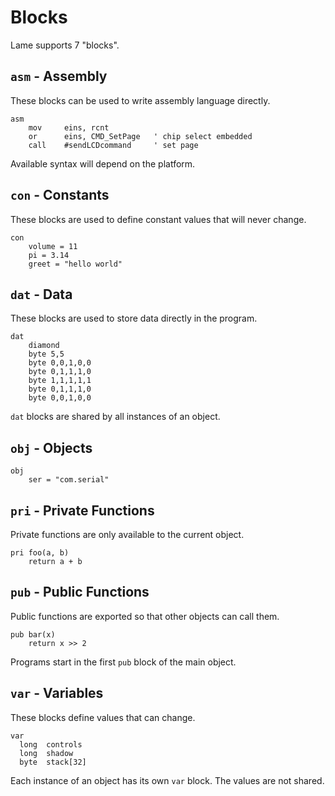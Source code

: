 # Blocks

Lame supports 7 "blocks".

## `asm` - Assembly

These blocks can be used to write assembly language directly.

```
asm
    mov     eins, rcnt
    or      eins, CMD_SetPage   ' chip select embedded
    call    #sendLCDcommand     ' set page
```

Available syntax will depend on the platform.

## `con` - Constants

These blocks are used to define constant values that will
never change.

```
con
    volume = 11
    pi = 3.14
    greet = "hello world"
```

## `dat` - Data

These blocks are used to store data directly in the program.

```
dat
    diamond
    byte 5,5
    byte 0,0,1,0,0
    byte 0,1,1,1,0
    byte 1,1,1,1,1
    byte 0,1,1,1,0
    byte 0,0,1,0,0
```

`dat` blocks are shared by all instances of an object.

## `obj` - Objects

```
obj
    ser = "com.serial"
```

## `pri` - Private Functions

Private functions are only available to the current object.

```
pri foo(a, b)
    return a + b
```

## `pub` - Public Functions

Public functions are exported so that other objects can call them.

```
pub bar(x)
    return x >> 2
```

Programs start in the first `pub` block
of the main object.

## `var` - Variables

These blocks define values that can change.

```
var
  long  controls
  long  shadow
  byte  stack[32]
```

Each instance of an object has its own `var` block. The values are not shared.

